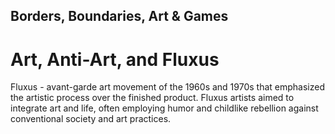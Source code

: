 
## Borders, Boundaries, Art & Games

# Art, Anti-Art, and Fluxus

Fluxus - avant-garde art movement of the 1960s and 1970s that emphasized the artistic process over the finished product. Fluxus artists aimed to integrate art and life, often employing humor and childlike rebellion against conventional society and art practices.


